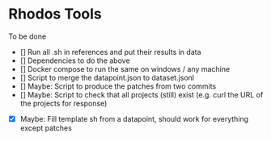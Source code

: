# Rhodos Tools 

To be done 

- [] Run all .sh in references and put their results in data
- [] Dependencies to do the above
- [] Docker compose to run the same on windows / any machine 
- [] Script to merge the datapoint.json to dataset.jsonl
- [] Maybe: Script to produce the patches from two commits
- [] Maybe: Script to check that all projects (still) exist (e.g. curl the URL of the projects for response)
- [X] Maybe: Fill template sh from a datapoint, should work for everything except patches

